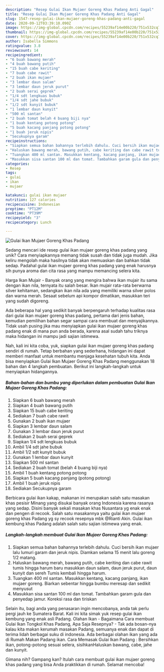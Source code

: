 ```yaml
---
description: "Resep Gulai Ikan Mujaer Goreng Khas Padang Anti Gagal"
title: "Resep Gulai Ikan Mujaer Goreng Khas Padang Anti Gagal"
slug: 1547-resep-gulai-ikan-mujaer-goreng-khas-padang-anti-gagal
date: 2020-09-12T03:39:10.090Z
image: https://img-global.cpcdn.com/recipes/55239af14e00b220/751x532cq70/gulai-ikan-mujaer-goreng-khas-padang-foto-resep-utama.jpg
thumbnail: https://img-global.cpcdn.com/recipes/55239af14e00b220/751x532cq70/gulai-ikan-mujaer-goreng-khas-padang-foto-resep-utama.jpg
cover: https://img-global.cpcdn.com/recipes/55239af14e00b220/751x532cq70/gulai-ikan-mujaer-goreng-khas-padang-foto-resep-utama.jpg
author: Isabella Simmons
ratingvalue: 3.8
reviewcount: 14
recipeingredient:
- "6 buah bawang merah"
- "4 buah bawang putih"
- "15 buah cabe keriting"
- "7 buah cabe rawit"
- "2 buah ikan mujaer"
- "3 lembar daun salam"
- "3 lembar daun jeruk purut"
- "2 buah serai geprek"
- "1/4 sdt lengkuas bubuk"
- "1/4 sdt jahe bubuk"
- "1/2 sdt kunyit bubuk"
- "1 lembar daun kunyit"
- "500 ml santan"
- "2 buah tomat belah 4 buang biji nya"
- "1 buah kentang potong potong"
- "5 buah kacang panjang potong potong"
- "1 buah jeruk nipis"
- "Secukupnya garam"
recipeinstructions:
- "Siapkan semua bahan bahannya terlebih dahulu. Cuci bersih ikan mujaer lalu lumuri garam dan jeruk nipis. Diamkan selama 15 menit lalu goreng 1/2 matang."
- "Haluskan bawang merah, bawang putih, cabe keriting dan cabe rawit tumis hingga harum baru masukkan daun salam, daun jeruk purut, daun kunyit dan sereh Tumis kembali hingga harum."
- "Tuangkan 400 ml santan. Masukkan kentang, kacang panjang, ikan mujaer goreng. Biarkan sebentar hingga bumbu meresap dan sedikit menyusut"
- "Masukkan sisa santan 100 ml dan tomat. Tambahkan garam gula dan penyedap jamur. Koreksi rasa dan tiriskan"
categories:
- Resep
tags:
- gulai
- ikan
- mujaer

katakunci: gulai ikan mujaer 
nutrition: 127 calories
recipecuisine: Indonesian
preptime: "PT12M"
cooktime: "PT39M"
recipeyield: "3"
recipecategory: Lunch

---
```



![Gulai Ikan Mujaer Goreng Khas Padang](https://img-global.cpcdn.com/recipes/55239af14e00b220/751x532cq70/gulai-ikan-mujaer-goreng-khas-padang-foto-resep-utama.jpg)

Sedang mencari ide resep gulai ikan mujaer goreng khas padang yang unik? Cara menyiapkannya memang tidak susah dan tidak juga mudah. Jika keliru mengolah maka hasilnya tidak akan memuaskan dan bahkan tidak sedap. Padahal gulai ikan mujaer goreng khas padang yang enak harusnya sih punya aroma dan cita rasa yang mampu memancing selera kita.

Harga Ikan Mujair - Banyak orang yang mengira bahwa ikan mujair itu sama dengan ikan nila, ternyata itu salah besar. Ikan mujair rata-rata berwarna silver kehitaman, sedangkan ikan nila ada yang memiliki warna silver polos dan warna merah. Sesaat sebelum api kompor dimatikan, masukkan teri yang sudah digoreng.

Ada beberapa hal yang sedikit banyak berpengaruh terhadap kualitas rasa dari gulai ikan mujaer goreng khas padang, pertama dari jenis bahan, kemudian pemilihan bahan segar sampai cara membuat dan menyajikannya. Tidak usah pusing jika mau menyiapkan gulai ikan mujaer goreng khas padang enak di mana pun anda berada, karena asal sudah tahu triknya maka hidangan ini mampu jadi sajian istimewa.


Nah, kali ini kita coba, yuk, siapkan gulai ikan mujaer goreng khas padang sendiri di rumah. Tetap berbahan yang sederhana, hidangan ini dapat memberi manfaat untuk membantu menjaga kesehatan tubuh kita. Anda bisa menyiapkan Gulai Ikan Mujaer Goreng Khas Padang menggunakan 18 bahan dan 4 langkah pembuatan. Berikut ini langkah-langkah untuk menyiapkan hidangannya.

<!--inarticleads1-->

##### Bahan-bahan dan bumbu yang diperlukan dalam pembuatan Gulai Ikan Mujaer Goreng Khas Padang:

1. Siapkan 6 buah bawang merah
1. Siapkan 4 buah bawang putih
1. Siapkan 15 buah cabe keriting
1. Sediakan 7 buah cabe rawit
1. Gunakan 2 buah ikan mujaer
1. Siapkan 3 lembar daun salam
1. Gunakan 3 lembar daun jeruk purut
1. Sediakan 2 buah serai geprek
1. Siapkan 1/4 sdt lengkuas bubuk
1. Ambil 1/4 sdt jahe bubuk
1. Ambil 1/2 sdt kunyit bubuk
1. Gunakan 1 lembar daun kunyit
1. Siapkan 500 ml santan
1. Sediakan 2 buah tomat (belah 4 buang biji nya)
1. Ambil 1 buah kentang potong potong
1. Siapkan 5 buah kacang panjang (potong potong)
1. Ambil 1 buah jeruk nipis
1. Sediakan Secukupnya garam


Berbicara gulai ikan kakap, makanan ini merupakan salah satu masakan khas pesisir Minang yang disukai banyak orang Indonesia karena rasanya yang sedap. Disini banyak sekali masakan khas Nusantara yg enak enak dan pengen di recook. Salah satu masakannya yaitu gulai ikan mujaer goreng khas Padang yg sy recook resepnya mbk @Rianti Akin. Gulai ikan kembung khas Padang adalah salah satu sajian istimewa yang enak. 

<!--inarticleads2-->

##### Langkah-langkah membuat Gulai Ikan Mujaer Goreng Khas Padang:

1. Siapkan semua bahan bahannya terlebih dahulu. Cuci bersih ikan mujaer lalu lumuri garam dan jeruk nipis. Diamkan selama 15 menit lalu goreng 1/2 matang.
1. Haluskan bawang merah, bawang putih, cabe keriting dan cabe rawit tumis hingga harum baru masukkan daun salam, daun jeruk purut, daun kunyit dan sereh Tumis kembali hingga harum.
1. Tuangkan 400 ml santan. Masukkan kentang, kacang panjang, ikan mujaer goreng. Biarkan sebentar hingga bumbu meresap dan sedikit menyusut
1. Masukkan sisa santan 100 ml dan tomat. Tambahkan garam gula dan penyedap jamur. Koreksi rasa dan tiriskan


Selain itu, bagi anda yang penasaran ingin mencobanya, anda tak perlu pergi jauh ke Sumatera Barat. Kali ini kita simak yuk resep gulai ikan kembung yang enak asli Padang. Olahan Ikan - Bagaimana Cara membuat Gulai Ikan Tongkol Khas Padang, Apa Saja Resepnya? - Tak ada bosan-nya kalau kita makan kerumah masakan Padang, semuanya enak dan dapat di terima lidah berbagai suku di indonesia. Ada berbagai olahan ikan yang ada di Rumah Makan Padang ikan. Cara Memasak Gulai Ikan Padang : Bersihkan ikan, potong-potong sesuai selera, sisihkanHaluskan bawang, cabe, jahe dan kunyit. 

Gimana nih? Gampang kan? Itulah cara membuat gulai ikan mujaer goreng khas padang yang bisa Anda praktikkan di rumah. Selamat mencoba!
